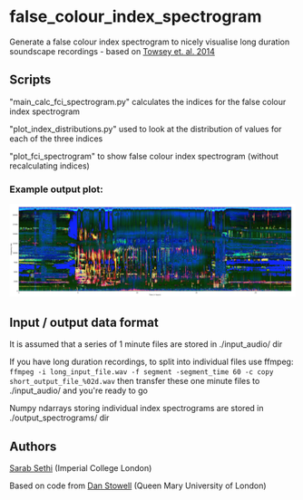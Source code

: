 # false_colour_index_spectrogram
Generate a false colour index spectrogram to nicely visualise long duration soundscape recordings - based on [Towsey et. al. 2014](http://www.sciencedirect.com/science/article/pii/S1877050914002403)

## Scripts
"main_calc_fci_spectrogram.py" calculates the indices for the false colour index spectrogram

"plot_index_distributions.py" used to look at the distribution of values for each of the three indices

"plot_fci_spectrogram" to show false colour index spectrogram (without recalculating indices)

### Example output plot:
![Example 24 hour false colour index spectrogram](https://raw.githubusercontent.com/sarabsethi/false_colour_index_spectrogram/master/example_24_hrs.JPG)

## Input / output data format
It is assumed that a series of 1 minute files are stored in ./input_audio/ dir

If you have long duration recordings, to split into individual files use ffmpeg:
`ffmpeg -i long_input_file.wav -f segment -segment_time 60 -c copy short_output_file_%02d.wav`
then transfer these one minute files to ./input_audio/ and you're ready to go

Numpy ndarrays storing individual index spectrograms are stored in ./output_spectrograms/ dir

## Authors
[Sarab Sethi](http://www.imperial.ac.uk/people/s.sethi16) (Imperial College London)

Based on code from [Dan Stowell](http://www.mcld.co.uk/) (Queen Mary University of London)
